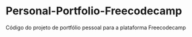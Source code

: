 # Personal-Portfolio-Freecodecamp
Código do projeto de portfólio pessoal para a plataforma Freecodecamp
